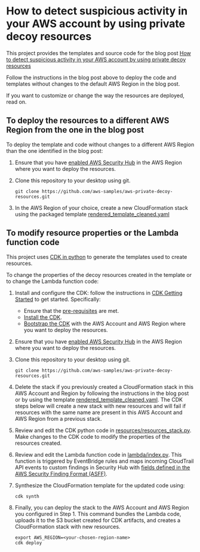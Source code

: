 # How to detect suspicious activity in your AWS account by using private decoy resources

This project provides the templates and source code for the blog post [How to detect suspicious activity in your AWS account by using private decoy resources](https://aws.amazon.com/blogs/security/how-to-detect-suspicious-activity-in-your-aws-account-by-using-private-decoy-resources/)

Follow the instructions in the blog post above to deploy the code and templates without changes to the default AWS Region in the blog post.

If you want to customize or change the way the resources are deployed, read on.

## To deploy the resources to a different AWS Region from the one in the blog post
To deploy the template and code without changes to a different AWS Region than the one identified in the blog post:

1. Ensure that you have [enabled AWS Security Hub](https://docs.aws.amazon.com/securityhub/latest/userguide/securityhub-enable.html#securityhub-enable-console) in the AWS Region where you want to deploy the resources.

1. Clone this repository to your desktop using git.
    ```
    git clone https://github.com/aws-samples/aws-private-decoy-resources.git
    ```

2. In the AWS Region of your choice, create a new CloudFormation stack using the packaged template [rendered_template_cleaned.yaml](rendered_template_cleaned.yaml)

## To modify resource properties or the Lambda function code
This project uses [CDK in python](https://docs.aws.amazon.com/cdk/v2/guide/work-with-cdk-python.html) to generate the templates used to create resources.

To change the properties of the decoy resources created in the template or to change the Lambda function code:

1. Install and configure the CDK: follow the instructions in [CDK Getting Started](https://docs.aws.amazon.com/cdk/v2/guide/getting_started.html) to get started. Specifically:
    - Ensure that the [pre-requisites](https://docs.aws.amazon.com/cdk/v2/guide/getting_started.html#getting_started_prerequisites) are met.
    - [Install the CDK](https://docs.aws.amazon.com/cdk/v2/guide/getting_started.html#getting_started_install).
    - [Bootstrap the CDK](https://docs.aws.amazon.com/cdk/v2/guide/getting_started.html#getting_started_bootstrap) with the AWS Account and AWS Region where you want to deploy the resources.

1. Ensure that you have [enabled AWS Security Hub](https://docs.aws.amazon.com/securityhub/latest/userguide/securityhub-enable.html#securityhub-enable-console) in the AWS Region where you want to deploy the resources.


2. Clone this repository to your desktop using git.
    ```
    git clone https://github.com/aws-samples/aws-private-decoy-resources.git
    ```

3. Delete the stack if you previously created a CloudFormation stack in this AWS Account and Region by following the instructions in the blog post or by using the template [rendered_template_cleaned.yaml](rendered_template_cleaned.yaml). The CDK steps below will create a new stack with new resources and will fail if resources with the same name are present in this AWS Account and AWS Region from a previous stack.


3. Review and edit the CDK python code in [resources/resources_stack.py](resources/resources_stack.py). Make changes to the CDK code to modify the properties of the resources created.


4. Review and edit the Lambda function code in [lambda/index.py](lambda/index.py). This function is triggered by EventBridge rules and maps incoming CloudTrail API events to custom findings in Security Hub with [fields defined in the AWS Security Finding Format (ASFF)](https://docs.aws.amazon.com/securityhub/latest/userguide/securityhub-findings-format.html).

5. Synthesize the CloudFormation template for the updated code using:
    ```
    cdk synth
    ```

6. Finally, you can deploy the stack to the AWS Account and AWS Region you configured in Step 1. This command bundles the Lambda code, uploads it to the S3 bucket created for CDK artifacts, and creates a CloudFormation stack with new resources.
    ```
    export AWS_REGION=<your-chosen-region-name>
    cdk deploy
    ```
